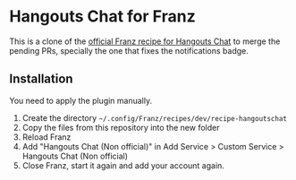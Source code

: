 # Hangouts Chat for Franz

This is a clone of the [official Franz recipe for Hangouts Chat](https://github.com/meetfranz/recipe-hangoutschat) to 
merge the pending PRs, specially the one that fixes the notifications badge.

## Installation 

You need to apply the plugin manually.

1. Create the directory `~/.config/Franz/recipes/dev/recipe-hangoutschat`
2. Copy the files from this repository into the new folder
3. Reload Franz
4. Add "Hangouts Chat (Non official)" in Add Service > Custom Service > Hangouts Chat (Non official)
5. Close Franz, start it again and add your account again.
